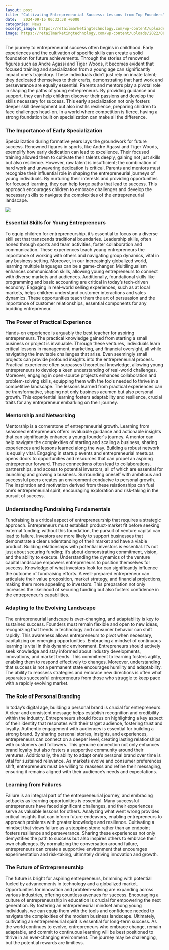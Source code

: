 ```yaml
---
layout: post
title: "Cultivating Entrepreneurial Success: Lessons from Top Founders"
date:   2024-09-15 00:32:38 +0000
categories: News
excerpt_image: https://retailmarketingtechnology.com/wp-content/uploads/2022/08/e1rEHiuDtuc.jpg
image: https://retailmarketingtechnology.com/wp-content/uploads/2022/08/e1rEHiuDtuc.jpg
---
```


The journey to entrepreneurial success often begins in childhood. Early experiences and the cultivation of specific skills can create a solid foundation for future achievements. Through the stories of renowned figures such as Andre Agassi and Tiger Woods, it becomes evident that focused training and specialization from a young age can significantly impact one's trajectory. These individuals didn’t just rely on innate talent; they dedicated themselves to their crafts, demonstrating that hard work and perseverance are equally essential. 
Parents and mentors play a pivotal role in shaping the paths of young entrepreneurs. By providing guidance and support, they can help children discover their passions and develop the skills necessary for success. This early specialization not only fosters deeper skill development but also instills resilience, preparing children to face challenges head-on. In a world where competition is fierce, having a strong foundation built on specialization can make all the difference.
### The Importance of Early Specialization
Specialization during formative years lays the groundwork for future success. Renowned figures in sports, like Andre Agassi and Tiger Woods, exemplify how early dedication can lead to excellence. Their focused training allowed them to cultivate their talents deeply, gaining not just skills but also resilience. However, raw talent is insufficient; the combination of hard work and unwavering dedication is critical. 
Parents and mentors must recognize their influential role in shaping the entrepreneurial journeys of young individuals. By nurturing their interests and providing opportunities for focused learning, they can help forge paths that lead to success. This approach encourages children to embrace challenges and develop the necessary skills to navigate the complexities of the entrepreneurial landscape.

![](https://retailmarketingtechnology.com/wp-content/uploads/2022/08/e1rEHiuDtuc.jpg)
### Essential Skills for Young Entrepreneurs
To equip children for entrepreneurship, it’s essential to focus on a diverse skill set that transcends traditional boundaries. Leadership skills, often honed through sports and team activities, foster collaboration and communication. These experiences teach young entrepreneurs the importance of working with others and navigating group dynamics, vital in any business setting.
Moreover, in our increasingly globalized world, learning multiple languages can be a game-changer. Multilingualism enhances communication skills, allowing young entrepreneurs to connect with diverse markets and audiences. Additionally, foundational skills like programming and basic accounting are critical in today’s tech-driven economy. 
Engaging in real-world selling experiences, such as at local markets, helps children understand customer interactions and sales dynamics. These opportunities teach them the art of persuasion and the importance of customer relationships, essential components for any budding entrepreneur.
### The Power of Practical Experience
Hands-on experience is arguably the best teacher for aspiring entrepreneurs. The practical knowledge gained from starting a small business or project is invaluable. Through these ventures, individuals learn critical lessons in management, marketing, and financial oversight, all while navigating the inevitable challenges that arise.
Even seemingly small projects can provide profound insights into the entrepreneurial process. Practical experience often surpasses theoretical knowledge, allowing young entrepreneurs to develop a keen understanding of real-world challenges. Moreover, engaging in open-source projects enhances collaboration and problem-solving skills, equipping them with the tools needed to thrive in a competitive landscape.
The lessons learned from practical experiences can be transformative, shaping not only business acumen but also personal growth. This experiential learning fosters adaptability and resilience, crucial traits for any entrepreneur embarking on their journey.
### Mentorship and Networking
Mentorship is a cornerstone of entrepreneurial growth. Learning from seasoned entrepreneurs offers invaluable guidance and actionable insights that can significantly enhance a young founder's journey. A mentor can help navigate the complexities of starting and scaling a business, sharing experiences and lessons learned along the way.
Building a robust network is equally vital. Engaging in startup events and entrepreneurial meetups opens doors to opportunities and resources that can propel an aspiring entrepreneur forward. These connections often lead to collaborations, partnerships, and access to potential investors, all of which are essential for launching and growing a business.
Surrounding oneself with ambitious and successful peers creates an environment conducive to personal growth. The inspiration and motivation derived from these relationships can fuel one’s entrepreneurial spirit, encouraging exploration and risk-taking in the pursuit of success.
### Understanding Fundraising Fundamentals
Fundraising is a critical aspect of entrepreneurship that requires a strategic approach. Entrepreneurs must establish product-market fit before seeking external funding; without this foundation, the pursuit of venture capital can lead to failure. Investors are more likely to support businesses that demonstrate a clear understanding of their market and have a viable product.
Building relationships with potential investors is essential. It’s not just about securing funding; it’s about demonstrating commitment, vision, and the ability to execute. Understanding the dynamics of the venture capital landscape empowers entrepreneurs to position themselves for success. Knowledge of what investors look for can significantly influence the outcome of fundraising efforts.
A well-prepared entrepreneur can articulate their value proposition, market strategy, and financial projections, making them more appealing to investors. This preparation not only increases the likelihood of securing funding but also fosters confidence in the entrepreneur’s capabilities.
### Adapting to the Evolving Landscape
The entrepreneurial landscape is ever-changing, and adaptability is key to sustained success. Founders must remain flexible and open to new ideas, recognizing that trends in technology and consumer behavior can shift rapidly. This awareness allows entrepreneurs to pivot when necessary, capitalizing on emerging opportunities.
Embracing a mindset of continuous learning is vital in this dynamic environment. Entrepreneurs should actively seek knowledge and stay informed about industry developments, innovations, and market trends. This commitment to learning fosters agility, enabling them to respond effectively to changes.
Moreover, understanding that success is not a permanent state encourages humility and adaptability. The ability to reassess strategies and embrace new directions is often what separates successful entrepreneurs from those who struggle to keep pace with a rapidly evolving market.
### The Role of Personal Branding
In today’s digital age, building a personal brand is crucial for entrepreneurs. A clear and consistent message helps establish recognition and credibility within the industry. Entrepreneurs should focus on highlighting a key aspect of their identity that resonates with their target audience, fostering trust and loyalty.
Authentic engagement with audiences is essential for building a strong brand. By sharing personal stories, insights, and experiences, entrepreneurs can connect on a deeper level, creating lasting relationships with customers and followers. This genuine connection not only enhances brand loyalty but also fosters a supportive community around their ventures.
Additionally, the ability to adapt one’s personal brand over time is vital for sustained relevance. As markets evolve and consumer preferences shift, entrepreneurs must be willing to reassess and refine their messaging, ensuring it remains aligned with their audience’s needs and expectations.
### Learning from Failures
Failure is an integral part of the entrepreneurial journey, and embracing setbacks as learning opportunities is essential. Many successful entrepreneurs have faced significant challenges, and their experiences serve as valuable lessons for others. Analyzing what went wrong provides critical insights that can inform future endeavors, enabling entrepreneurs to approach problems with greater knowledge and resilience.
Cultivating a mindset that views failure as a stepping stone rather than an endpoint fosters resilience and perseverance. Sharing these experiences not only demystifies the path to success but also inspires others to embrace their own challenges. 
By normalizing the conversation around failure, entrepreneurs can create a supportive environment that encourages experimentation and risk-taking, ultimately driving innovation and growth.
### The Future of Entrepreneurship
The future is bright for aspiring entrepreneurs, brimming with potential fueled by advancements in technology and a globalized market. Opportunities for innovation and problem-solving are expanding across various industries, offering countless avenues for success. 
Encouraging a culture of entrepreneurship in education is crucial for empowering the next generation. By fostering an entrepreneurial mindset among young individuals, we can equip them with the tools and confidence needed to navigate the complexities of the modern business landscape.
Ultimately, cultivating an entrepreneurial spirit is essential for long-term success. As the world continues to evolve, entrepreneurs who embrace change, remain adaptable, and commit to continuous learning will be best positioned to thrive in an ever-changing environment. The journey may be challenging, but the potential rewards are limitless.